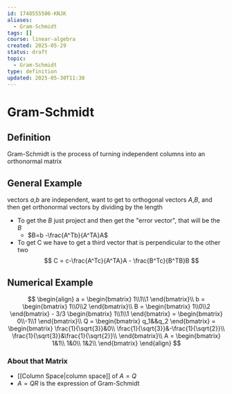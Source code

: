 ```yaml
---
id: 1748555506-KNJK
aliases:
  - Gram-Schmidt
tags: []
course: linear-algebra
created: 2025-05-29
status: draft
topic:
  - Gram-Schmidt
type: definition
updated: 2025-05-30T11:30
---
```


# Gram-Schmidt

## Definition

Gram-Schmidt is the process of turning independent columns into an orthonormal matrix

## General Example

vectors $a$,$b$ are independent, want to get to orthogonal vectors $A$,$B$, and\
then get orthonormal vectors by dividing by the length

- To get the $B$ just project and then get the "error vector", that will be the $B$
  - $B=b -\frac{A^Tb}{A^TA}A$
- To get C we have to get a third vector that is perpendicular to the other two
  $$
  C = c-\frac{A^Tc}{A^TA}A - \frac{B^Tc}{B^TB}B
  $$
## Numerical Example

  $$
  \begin{align}
  a = \begin{bmatrix}
  1\\1\\1
  \end{bmatrix}\\
  b = \begin{bmatrix}
  1\\0\\2
  \end{bmatrix}\\
  B = \begin{bmatrix}
  1\\0\\2
  \end{bmatrix} - 3/3 \begin{bmatrix}
  1\\1\\1
  \end{bmatrix}
  = \begin{bmatrix}
  0\\-1\\1
  \end{bmatrix}\\
  Q = \begin{bmatrix}
  q_1&&q_2
  \end{bmatrix}
   = \begin{bmatrix}
    \frac{1}{\sqrt{3}}&0\\
    \frac{1}{\sqrt{3}}&-\frac{1}{\sqrt{2}}\\
    \frac{1}{\sqrt{3}}&\frac{1}{\sqrt{2}}\\
  \end{bmatrix}\\
  A = \begin{bmatrix}
  1&1\\
  1&0\\
  1&2\\
  \end{bmatrix}
  \end{align}
  $$

### About that Matrix

- [[Column Space|column space]] of $A = Q$
- $A=QR$ is the expression of Gram-Schmidt
